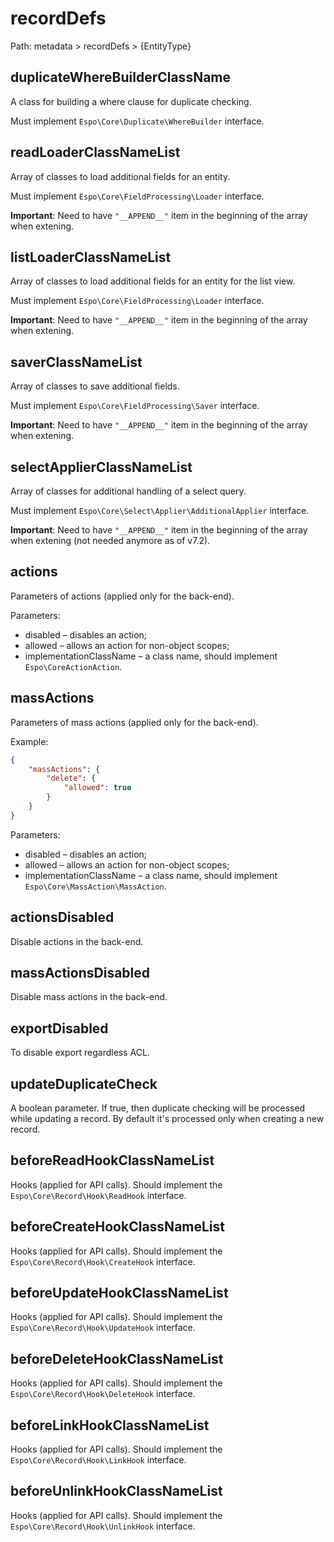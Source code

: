 # recordDefs

Path: metadata > recordDefs > {EntityType}

## duplicateWhereBuilderClassName

A class for building a where clause for duplicate checking.

Must implement `Espo\Core\Duplicate\WhereBuilder` interface.

## readLoaderClassNameList

Array of classes to load additional fields for an entity.

Must implement `Espo\Core\FieldProcessing\Loader` interface.

**Important**: Need to have `"__APPEND__"` item in the beginning of the array when extening.

## listLoaderClassNameList

Array of classes to load additional fields for an entity for the list view.

Must implement `Espo\Core\FieldProcessing\Loader` interface.

**Important**: Need to have `"__APPEND__"` item in the beginning of the array when extening.

## saverClassNameList

Array of classes to save additional fields.

Must implement `Espo\Core\FieldProcessing\Saver` interface.

**Important**: Need to have `"__APPEND__"` item in the beginning of the array when extening.

## selectApplierClassNameList

Array of classes for additional handling of a select query.

Must implement `Espo\Core\Select\Applier\AdditionalApplier` interface.

**Important**: Need to have `"__APPEND__"` item in the beginning of the array when extening (not needed anymore as of v7.2).

## actions

Parameters of actions (applied only for the back-end).

Parameters:

* disabled – disables an action;
* allowed – allows an action for non-object scopes;
* implementationClassName – a class name, should implement `Espo\CoreActionAction`.

## massActions

Parameters of mass actions (applied only for the back-end).

Example:

```json
{
    "massActions": {
        "delete": {
            "allowed": true
        }
    }
}
```

Parameters:

* disabled – disables an action;
* allowed – allows an action for non-object scopes;
* implementationClassName – a class name, should implement `Espo\Core\MassAction\MassAction`.

## actionsDisabled

Disable actions in the back-end.

## massActionsDisabled

Disable mass actions in the back-end.

## exportDisabled

To disable export regardless ACL.

## updateDuplicateCheck

A boolean parameter. If true, then duplicate checking will be processed while updating a record. By default it's processed only when creating a new record.

## beforeReadHookClassNameList

Hooks (applied for API calls). Should implement the `Espo\Core\Record\Hook\ReadHook` interface.

## beforeCreateHookClassNameList

Hooks (applied for API calls). Should implement the `Espo\Core\Record\Hook\CreateHook` interface.

## beforeUpdateHookClassNameList

Hooks (applied for API calls). Should implement the `Espo\Core\Record\Hook\UpdateHook` interface.

## beforeDeleteHookClassNameList

Hooks (applied for API calls). Should implement the `Espo\Core\Record\Hook\DeleteHook` interface.

## beforeLinkHookClassNameList

Hooks (applied for API calls).  Should implement the `Espo\Core\Record\Hook\LinkHook` interface.

## beforeUnlinkHookClassNameList

Hooks (applied for API calls). Should implement the `Espo\Core\Record\Hook\UnlinkHook` interface.

